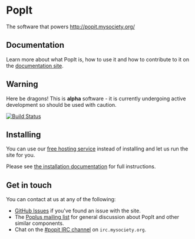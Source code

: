 # PopIt

The software that powers http://popit.mysociety.org/

## Documentation

Learn more about what PopIt is, how to use it and how to contribute to it on the [documentation site](http://popit.poplus.org/docs/).

## Warning

Here be dragons! This is **alpha** software - it is currently undergoing active development so should be used with caution.

[![Build Status](https://travis-ci.org/mysociety/popit.png?branch=master)](https://travis-ci.org/mysociety/popit)

## Installing

You can use our [free hosting service](http://popit.mysociety.org/) instead of installing and let us run the site for you.

Please see [the installation documentation](http://popit.poplus.org/docs/install/) for full instructions.

## Get in touch

You can contact at us at any of the following:

- [GitHub Issues](https://github.com/mysociety/popit/issues) if you've found an issue with the site.
- The [Poplus mailing list](https://groups.google.com/forum/#!forum/poplus) for general discussion about PopIt and other similar components.
- Chat on the [#popit IRC channel](irc://irc.mysociety.org/popit) on `irc.mysociety.org`.
